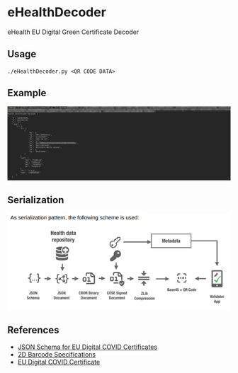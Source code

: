 # eHealthDecoder
eHealth EU Digital Green Certificate Decoder


## Usage

```
./eHealthDecoder.py <QR CODE DATA>
```

## Example

![Example](example.png)

## Serialization

![Serialization](serialization.png)

## References

- [JSON Schema for EU Digital COVID Certificates](https://ec.europa.eu/health/sites/health/files/ehealth/docs/covid-certificate_json_specification_en.pdf)
- [2D Barcode Specifications](https://ec.europa.eu/health/sites/health/files/ehealth/docs/digital-green-certificates_v3_en.pdf)
- [EU Digital COVID Certificate](https://ec.europa.eu/health/ehealth/covid-19_en)

